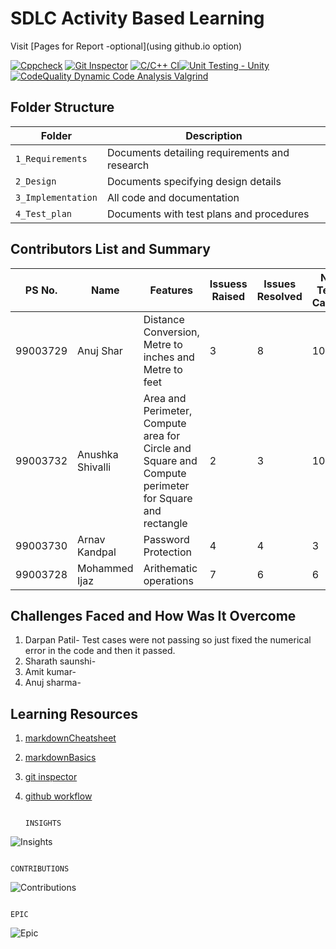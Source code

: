 # SDLC Activity Based Learning

Visit [Pages for Report -optional](using github.io option)


 [![Cppcheck](https://github.com/99003765/babu/actions/workflows/cppcheck.yml/badge.svg)](https://github.com/99003767/T6_Calculator/actions/workflows/cppcheck.yml)
 [![Git Inspector](https://github.com/99003765/babu/actions/workflows/gitinspector.yml/badge.svg)](https://github.com/99003765/babu/actions/workflows/gitinspector.yml)  [![C/C++ CI](https://github.com/99003765/babu/actions/workflows/c-cpp.yml/badge.svg)](https://github.com/99003765/babu/actions/workflows/c-cpp.yml)[![Unit Testing - Unity](https://github.com/99003765/babu/actions/workflows/unity.yml/badge.svg)](https://github.com/99003765/babu/actions/workflows/unity.yml)[![CodeQuality Dynamic Code Analysis Valgrind](https://github.com/99003765/babu/actions/workflows/CodeQuality_Dynamic.yml/badge.svg)](https://github.com/99003765/babu/actions/workflows/CodeQuality_Dynamic.yml)


## Folder Structure
Folder             | Description
-------------------| -----------------------------------------
`1_Requirements`   | Documents detailing requirements and research
`2_Design`         | Documents specifying design details
`3_Implementation` | All code and documentation
`4_Test_plan`      | Documents with test plans and procedures

## Contributors List and Summary

PS No. |  Name   |    Features    | Issuess Raised |Issues Resolved|No Test Cases|Test Case Pass
-------|---------|----------------|----------------|---------------|-------------|--------------
99003729 | Anuj Shar  | Distance Conversion, Metre to inches and Metre to feet   | 3 | 8 | 10 | 10    
99003732 | Anushka Shivalli | Area and Perimeter, Compute area for Circle and Square and Compute perimeter for Square and rectangle | 2 | 3 | 10 | 10 |
99003730 | Arnav Kandpal  | Password Protection    | 4     | 4   |3   |3    
99003728 | Mohammed Ijaz  | Arithematic operations    | 7     | 6   |6   |6   


## Challenges Faced and How Was It Overcome

1. Darpan Patil- Test cases were not passing so just fixed the numerical error in the code and then it passed.
2. Sharath saunshi-
3. Amit kumar-
4. Anuj sharma-

## Learning Resources
1. [markdownCheatsheet](https://github.com/adam-p/markdown-here/wiki/Markdown-Cheatsheet)
2. [markdownBasics](https://guides.github.com/features/mastering-markdown/)
3. [git inspector](https://github.com/ejwa/gitinspector.git)
4. [github workflow](https://docs.github.com/en/actions/learn-github-action)


                                                                         INSIGHTS
![Insights](https://user-images.githubusercontent.com/78848692/111102499-382a6300-8572-11eb-83be-1a94bd9eb9ba.jpg)



                                                                        CONTRIBUTIONS 
 ![Contributions](https://user-images.githubusercontent.com/78848692/111102557-63ad4d80-8572-11eb-94a8-40649c1eb3df.jpg)                                                                       





                                                                        EPIC
![Epic](https://user-images.githubusercontent.com/78848692/111103396-5e510280-8574-11eb-8575-348647fd8fdc.JPG)
